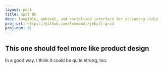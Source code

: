 ```yaml
---
layout: post
title: Spot On
desc: Tangible, ambient, and socialized interface for streaming radio 
proj-url: https://github.com/femmebot/jekyll-grid
proj-num: 01
---
```




## This one should feel more like product design

In a good way. I think it could be quite strong, too.